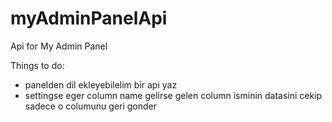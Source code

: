 # myAdminPanelApi
Api for My Admin Panel

Things to do:
- panelden dil ekleyebilelim bir api yaz
- settingse eger column name gelirse gelen column isminin datasini cekip sadece o columunu geri gonder